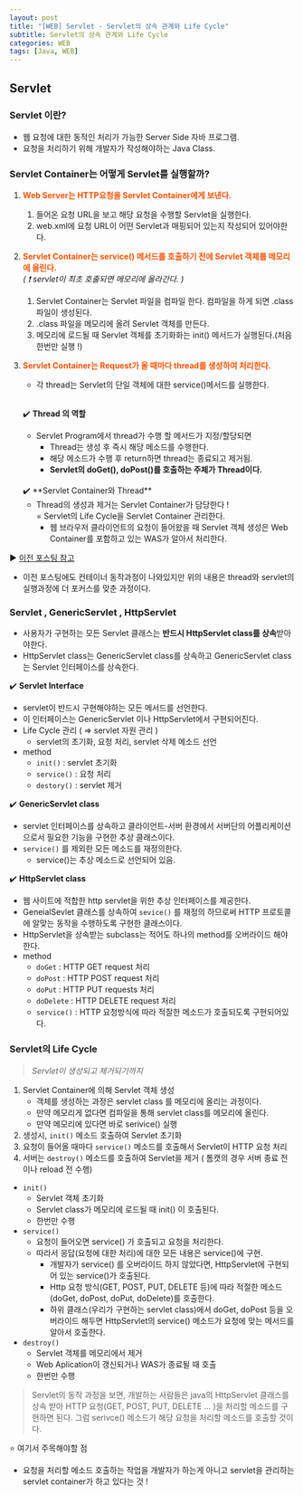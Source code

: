 ```yaml
---
layout: post
title: "[WEB] Servlet - Servlet의 상속 관계와 Life Cycle"
subtitle: Servlet의 상속 관계와 Life Cycle
categories: WEB
tags: [Java, WEB]
---
```



## Servlet

### Servlet 이란?

- 웹 요청에 대한 동적인 처리가 가능한 Server Side 자바 프로그램.
- 요청을 처리하기 위해 개발자가 작성해야하는 Java Class.

### Servlet Container는 어떻게 Servlet를 실행할까?
 
1. <span style="color:#ff5100; font-weight:bold;">Web Server는 HTTP요청을 Servlet Container에게 보낸다.</span>    
    1. 들어온 요청 URL을 보고 해당 요청을 수행할 Servlet을 실행한다.
    2. web.xml에 요청 URL이 어떤 Servlet과 매핑되어 있는지 작성되어 있어야한다.
2. <span style="color:#ff5100; font-weight:bold;">Servlet Container는 service() 메서드를 호출하기 전에 Servlet 객체를 메모리에 올린다.</span>    
*( ❗ servlet이 최초 호출되면 메모리에 올라간다. )*
    1. Servlet Container는 Servlet 파일을 컴파일 한다. 컴파일을 하게 되면 .class 파일이 생성된다.
    2. .class 파일을 메모리에 올려 Servlet 객체를 만든다.
    3. 메모리에 로드될 때 Servlet 객체를 초기화화는 init() 메서드가 실행된다.(처음 한번만 실행 !)
1. <span style="color:#ff5100; font-weight:bold;">Servlet Container는 Request가 올 때마다 thread를 생성하여 처리한다.</span>
    - 각 thread는 Servlet의 단일 객체에 대한 service()메서드를 실행한다.    
  
    <br/>
    
    ✔️ **Thread 의 역할**

    - Servlet Program에서 thread가 수행 할 메서드가 지정/할당되면
        - Thread는 생성 후 즉시 해당 메소드를 수행한다.
        - 해당 메소드가 수행 후 return하면 thread는 종료되고 제거됨.
        - **Servlet의 doGet(), doPost()를 호출하는 주체가 Thread이다.**
  
    <br/>
    ✔️ **Servlet Container와 Thread**
    
    - Thread의 생성과 제거는 Servlet Container가 담당한다 !    
        = Servlet의 Life Cycle을 Servlet Container 관리한다.       
        - 웹 브라우저 클라이언트의 요청이 들어왔을 때 Servlet 객체 생성은 Web Container를 포함하고 있는 WAS가 알아서 처리한다.

▶️ [이전 포스팅 참고](https://yeonui-0626.github.io/web/2022/03/25/web-webser-was.html)

- 이전 포스팅에도 컨테이너 동작과정이 나와있지만 위의 내용은 thread와 servlet의 실행과정에 더 포커스를 맞춘 과정이다.

### Servlet , GenericServlet , HttpServlet

- 사용자가 구현하는 모든 Servlet 클래스는 **반드시 HttpServlet class를 상속**받아야한다.
- HttpServlet class는 GenericServlet class를 상속하고 GenericServlet class는 Servlet 인터페이스를 상속한다.

✔️ **Servlet Interface**

- servlet이 반드시 구현해야하는 모든 메서드를 선언한다.
- 이 인터페이스는 GenericServlet 이나 HttpServlet에서 구현되어진다.
- Life Cycle 관리 ( ⇒ servlet 자원 관리 )
    - servlet의 초기화, 요청 처리, servlet 삭제 메소드 선언
- method
    - `init()` : servlet 초기화
    - `service()` : 요청 처리
    - `destory()` : servlet 제거
    

✔️ **GenericServlet class**

- servlet 인터페이스를 상속하고 클라이언트-서버 환경에서 서버단의 어플리케이션으로서 필요한 기능을 구현한 추상 클래스이다.
- `service()` 를 제외한 모든 메소드를 재정의한다.
    - service()는 추상 메소드로 선언되어 있음.

✔️ **HttpServlet class**

- 웹 사이트에 적합한 http servlet을 위한 추상 인터페이스를 제공한다.
- GeneialSevlet 클래스를 상속하여 `sevice()` 를 재정의 하므로써 HTTP 프로토콜에 알맞는 동작을 수행하도록 구현한 클래스이다.
- HttpServlet을 상속받는 subclass는 적어도 하나의 method를 오버라이드 해야한다.
- method
    - `doGet` : HTTP GET request 처리
    - `doPost` : HTTP POST request 처리
    - `doPut` : HTTP PUT requests 처리
    - `doDelete` : HTTP DELETE request 처리
    - `service()` : HTTP 요청방식에 따라 적잘한 메소드가 호출되도록 구현되어있다.
    

### Servlet의 Life Cycle

> *Servlet이 생성되고 제거되기까지*

1. Servlet Container에 의해 Servlet 객체 생성
    - 객체를 생성하는 과정은 servlet class 를 메모리에 올리는 과정이다.
    - 만약 메모리게 없다면 컴파일을 통해 servlet class를 메모리에 올린다.
    - 만약 메모리에 있다면 바로 serivice() 실행
2. 생성시, `init()` 메소드 호출하여 Servlet 초기화
3. 요청이 들어올 때마다 `service()` 메소드를 호출해서 Servlet이 HTTP 요청 처리
4. 서버는 `destroy()` 메소드를 호출하여 Servlet을 제거
( 톰캣의 경우 서버 종료 전이나 reload 전 수행)

- `init()`
    - Servlet 객체 초기화
    - Servlet class가 메모리에 로드될 때 init() 이 호출된다.
    - 한번만 수행
- `service()`
    - 요청이 들어오면 service() 가 호출되고 요청을 처리한다.
    - 따라서 응답(요청에 대한 처리)에 대한 모든 내용은 service()에 구현.
        - 개발자가 service() 를 오버라이드 하지 않았다면, HttpServlet에 구현되어 있는 service()가 호출된다.
        - Http 요청 방식(GET, POST, PUT, DELETE 등)에 따라 적절한 메소드(doGet, doPost, doPut, doDelete)를 호출한다.
        - 하위 클래스(우리가 구현하는 servlet class)에서 doGet, doPost 등을 오버라이드 해두면 HttpServlet의 service() 메소드가 요청에 맞는 메서드를 알아서 호출한다.
- `destroy()`
    - Servlet 객체를 메모리에서 제거
    - Web Aplication이 갱신되거나 WAS가 종료될 때 호출
    - 한번만 수행

> Servlet의 동작 과정을 보면, 개발하는 사람들은 java의 HttpServlet 클래스를 상속 받아 HTTP 요청(GET, POST, PUT, DELETE ... )을 처리할 메소드를 구현하면 된다.  그럼 serivce() 메소드가 해당 요청을 처리할 메소드를 호출할 것이다.
> 

⭐ 여기서 주목해야할 점

- 요청을 처리할 메소드 호출하는 작업을 개발자가 하는게 아니고  servlet을 관리하는 servlet container가 하고 있다는 것 !
